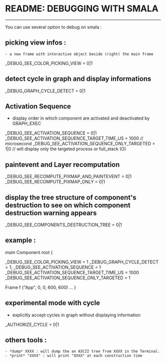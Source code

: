 # README: DEBUGGING WITH SMALA
_____________________________

You can use several option to debug on smala :

## picking view infos :
    - a new frame with interactive object beside (right) the main frame

  _DEBUG_SEE_COLOR_PICKING_VIEW = 0|1
 
## detect cycle in graph and display informations

  _DEBUG_GRAPH_CYCLE_DETECT = 0|1

## Activation Sequence 
  - display order in which component are activated and deactivated by GRAPH_EXEC

  _DEBUG_SEE_ACTIVATION_SEQUENCE = 0|1
  _DEBUG_SEE_ACTIVATION_SEQUENCE_TARGET_TIME_US  = 1000 // microsecond
  _DEBUG_SEE_ACTIVATION_SEQUENCE_ONLY_TARGETED = 1|0 // will display only the targeted process or full_stack (O)

## paintevent and Layer recomputation

  _DEBUG_SEE_RECOMPUTE_PIXMAP_AND_PAINTEVENT = 0|1
  _DEBUG_SEE_RECOMPUTE_PIXMAP_ONLY = 0|1

## display the tree structure of component's destruction to see on which component destruction warning appears

  _DEBUG_SEE_COMPONENTS_DESTRUCTION_TREE = 0|1

## example : 

_main_
Component root {

  _DEBUG_SEE_COLOR_PICKING_VIEW = 1
  _DEBUG_GRAPH_CYCLE_DETECT = 1;
  _DEBUG_SEE_ACTIVATION_SEQUENCE = 1
  _DEBUG_SEE_ACTIVATION_SEQUENCE_TARGET_TIME_US  = 1000
  _DEBUG_SEE_ACTIVATION_SEQUENCE_ONLY_TARGETED = 1
  
  Frame f ("App", 0, 0, 600, 600)
  ...
}

## experimental mode with cycle 
  - explicitly accept cycles in graph without displaying information

  _AUTHORIZE_CYCLE = 0|1

## others tools :
	- *dump* XXXX : will dump the an ASCII tree from XXXX in the Terminal.
	- *print* "XXXX" : will print "XXXX" at each construction time



